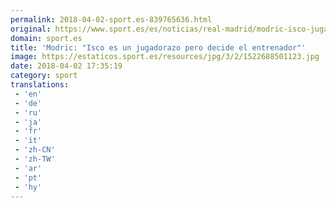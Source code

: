```yaml
---
permalink: 2018-04-02-sport.es-839765636.html
original: https://www.sport.es/es/noticias/real-madrid/modric-isco-jugadorazo-pero-decide-entrenador-6730035?utm_source=rss-noticias&utm_medium=feed&utm_campaign=real-madrid
domain: sport.es
title: 'Modric: "Isco es un jugadorazo pero decide el entrenador"'
image: https://estaticos.sport.es/resources/jpg/3/2/1522688501123.jpg
date: 2018-04-02 17:35:19
category: sport
translations: 
 - 'en'
 - 'de'
 - 'ru'
 - 'ja'
 - 'fr'
 - 'it'
 - 'zh-CN'
 - 'zh-TW'
 - 'ar'
 - 'pt'
 - 'hy'
---
```


